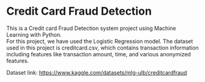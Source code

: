 # Credit Card Fraud Detection

This is a Credit card Fraud Detection system project using Machine Learning with Python.   
For this project, we have used the Logistic Regression model.
The dataset used in this project is creditcard.csv, which contains transaction information including features like transaction amount, time, and various anonymized features.  

Dataset link: https://www.kaggle.com/datasets/mlg-ulb/creditcardfraud
